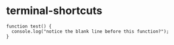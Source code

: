 # terminal-shortcuts

```
function test() {
  console.log("notice the blank line before this function?");
}
```
